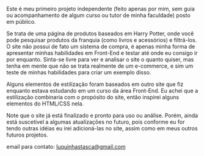 Este é meu primeiro projeto independente (feito apenas por mim, sem guia ou acompanhamento de algum curso ou tutor de minha faculdade) posto em público.

Se trata de uma página de produtos baseados em Harry Potter, onde você pode pesquisar produtos da franquia (como livros e acessórios) e filtrá-los. O site não possui de fato um sistema de compra, é apenas minha forma de apresentar minhas habilidades em Front-End e testar até onde eu consigo ir por enquanto. Sinta-se livre para ver e analisar o site o quanto quiser, mas tenha em mente que não se trata realmente de um e-commerce, e sim um teste de minhas habilidades para criar um exemplo disso. 

Alguns elementos de estilização foram baseados em outro site que fiz enquanto estava estudando em um curso da área Front-End. Eu achei que a estilização combinaria com o propósito do site, então inspirei alguns elementos do HTML/CSS nela.

Note que o site já está finalizado e pronto para uso ou análise. Porém, ainda está suscetível a algumas atualizações no futuro, pois conforme eu for tendo outras idéias eu irei adicioná-las no site, assim como em meus outros futuros projetos.


email para contato: luquinhastasca@gmail.com
